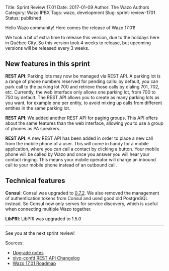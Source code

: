 Title: Sprint Review 17.01
Date: 2017-01-09
Author: The Wazo Authors
Category: Wazo IPBX
Tags: wazo, development
Slug: sprint-review-1701
Status: published

Hello Wazo community! Here comes the release of Wazo 17.01!

We took a bit of extra time to release this version, due to the holidays here in Québec City. So this version took 4 weeks to release, but upcoming versions will be released every 3 weeks.

New features in this sprint
---------------------------

**REST API**: Parking lots may now be managed via REST API. A parking lot is a range of phone numbers reserved for pending calls: by default, you can park call to the parking lot 700 and retrieve those calls by dialing 701, 702, etc. Currently, the web interface only allows one parking lot, from 700 to 750 by default. The REST API allows you to create as many parking lots as you want, for example one per entity, to avoid mixing up calls from different entities in the same parking lot.

**REST API**: We added another REST API for paging groups. This API offers about the same features than the web interface, allowing you to use a group of phones as PA speakers.

**REST API**: A new REST API has been added in order to place a new call from the mobile phone of a user. This will come in handy for a mobile application, where you can call a contact by clicking a button. Your mobile phone will be called by Wazo and once you answer you will hear your contact ringing. This means your mobile operator will charge an inbound call to your mobile phone instead of an outbound call.

Technical features
------------------

**Consul**: Consul was upgraded to [0.7.2](https://github.com/hashicorp/consul/blob/v0.7.2/CHANGELOG.md). We also removed the management of authentication tokens from Consul and used good old PostgreSQL instead. So Consul now only serves for service discovery, which is useful when connecting multiple Wazo together.

**LibPRI**: LibPRI was upgraded to 1.5.0

---

See you at the next sprint review!

Sources:

* [Upgrade notes](http://documentation.wazo.community/en/wazo-17.01/upgrade/upgrade.html#upgrade-notes)
* [xivo-confd REST API Changelog](http://documentation.wazo.community/en/wazo-17.01/api_sdk/rest_api/confd/changelog.html)
* [Wazo 17.01 Roadmap](http://projects.wazo.community/versions/253)
